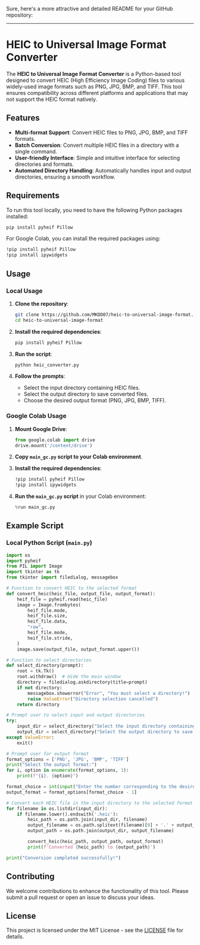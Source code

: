 Sure, here's a more attractive and detailed README for your GitHub repository:

---

# HEIC to Universal Image Format Converter

The **HEIC to Universal Image Format Converter** is a Python-based tool designed to convert HEIC (High Efficiency Image Coding) files to various widely-used image formats such as PNG, JPG, BMP, and TIFF. This tool ensures compatibility across different platforms and applications that may not support the HEIC format natively.

## Features

- **Multi-format Support**: Convert HEIC files to PNG, JPG, BMP, and TIFF formats.
- **Batch Conversion**: Convert multiple HEIC files in a directory with a single command.
- **User-friendly Interface**: Simple and intuitive interface for selecting directories and formats.
- **Automated Directory Handling**: Automatically handles input and output directories, ensuring a smooth workflow.

## Requirements

To run this tool locally, you need to have the following Python packages installed:

```sh
pip install pyheif Pillow
```

For Google Colab, you can install the required packages using:

```sh
!pip install pyheif Pillow
!pip install ipywidgets
```

## Usage

### Local Usage

1. **Clone the repository**:
   ```sh
   git clone https://github.com/MKDD07/heic-to-universal-image-format.git
   cd heic-to-universal-image-format
   ```

2. **Install the required dependencies**:
   ```sh
   pip install pyheif Pillow
   ```

3. **Run the script**:
   ```sh
   python heic_converter.py
   ```

4. **Follow the prompts**:
   - Select the input directory containing HEIC files.
   - Select the output directory to save converted files.
   - Choose the desired output format (PNG, JPG, BMP, TIFF).

### Google Colab Usage

1. **Mount Google Drive**:
   ```python
   from google.colab import drive
   drive.mount('/content/drive')
   ```

2. **Copy `main_gc.py` script to your Colab environment**.

3. **Install the required dependencies**:
   ```sh
   !pip install pyheif Pillow
   !pip install ipywidgets
   ```

4. **Run the `main_gc.py` script** in your Colab environment:
   ```python
   %run main_gc.py
   ```

## Example Script

### Local Python Script (`main.py`)

```python
import os
import pyheif
from PIL import Image
import tkinter as tk
from tkinter import filedialog, messagebox

# Function to convert HEIC to the selected format
def convert_heic(heic_file, output_file, output_format):
    heif_file = pyheif.read(heic_file)
    image = Image.frombytes(
        heif_file.mode,
        heif_file.size,
        heif_file.data,
        "raw",
        heif_file.mode,
        heif_file.stride,
    )
    image.save(output_file, output_format.upper())

# Function to select directories
def select_directory(prompt):
    root = tk.Tk()
    root.withdraw()  # Hide the main window
    directory = filedialog.askdirectory(title=prompt)
    if not directory:
        messagebox.showerror("Error", "You must select a directory!")
        raise ValueError("Directory selection cancelled")
    return directory

# Prompt user to select input and output directories
try:
    input_dir = select_directory("Select the input directory containing HEIC files")
    output_dir = select_directory("Select the output directory to save converted files")
except ValueError:
    exit()

# Prompt user for output format
format_options = ['PNG', 'JPG', 'BMP', 'TIFF']
print("Select the output format:")
for i, option in enumerate(format_options, 1):
    print(f"{i}. {option}")

format_choice = int(input("Enter the number corresponding to the desired format: "))
output_format = format_options[format_choice - 1]

# Convert each HEIC file in the input directory to the selected format
for filename in os.listdir(input_dir):
    if filename.lower().endswith('.heic'):
        heic_path = os.path.join(input_dir, filename)
        output_filename = os.path.splitext(filename)[0] + '.' + output_format.lower()
        output_path = os.path.join(output_dir, output_filename)

        convert_heic(heic_path, output_path, output_format)
        print(f'Converted {heic_path} to {output_path}')

print("Conversion completed successfully!")
```

## Contributing

We welcome contributions to enhance the functionality of this tool. Please submit a pull request or open an issue to discuss your ideas.

## License

This project is licensed under the MIT License - see the [LICENSE](LICENSE) file for details.
